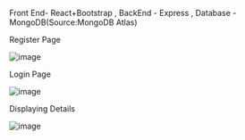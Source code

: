 Front End- React+Bootstrap ,
BackEnd - Express ,
Database - MongoDB(Source:MongoDB Atlas)

Register Page

![image](https://github.com/satya8999/SignInPage/assets/88226718/0f3cf7b9-ac4a-4781-838c-f4638be4b7b7)

Login Page

![image](https://github.com/satya8999/SignInPage/assets/88226718/ef85853b-1ae6-4478-8eed-1acba2e7998d)

Displaying Details

![image](https://github.com/satya8999/SignInPage/assets/88226718/385408de-155c-4adc-8cc1-bc3e10e746e6)


